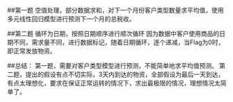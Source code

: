 ##第一题
空值处理，部分数据求和，对下一个月份客户类型数量求平均值，使用多元线性回归模型进行预测下一个月的总税收。

##第二题
循环为日期，按照日期顺序进行顺次循环
因为数据中客户使用商品的日期不同，需求量不同，进行数据标记，随着日期循环，逐个递减，当Flag为0时，即正常发放物资。


##总结：
第一题，需要对客户类型模型进行预测，不能简单地求平均值预测。
第二题，提出的假设有点不切实际，3天内到达的物资，全部假设为最后一天到达，有点太理想化，要求在保证正常运转的情况下，求出最极限的情况，理想情况太简单了。
